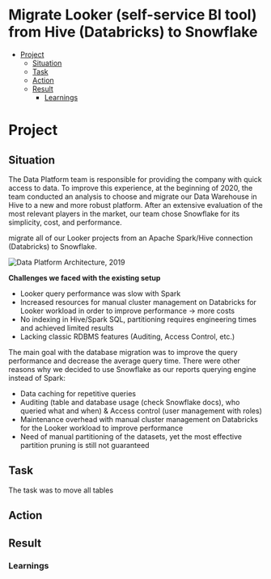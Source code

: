 # Migrate Looker (self-service BI tool) from Hive (Databricks) to Snowflake

* [Project](#project)  
  * [Situation](#situation)  
  * [Task](#task)  
  * [Action](#action)  
  * [Result](#result)  
    * [Learnings](##learnings) 

# Project 
## Situation 

The Data Platform team is responsible for providing the company with quick access to data. To improve this experience, at the beginning of 2020, the team conducted an analysis to choose and migrate our Data Warehouse in Hive to a new and more robust platform. After an extensive evaluation of the most relevant players in the market, our team chose Snowflake for its simplicity, cost, and performance.

migrate all of our Looker projects from an Apache Spark/Hive connection (Databricks) to Snowflake.

![Data Platform Architecture, 2019](projects/pictures/dp-architecture.png)

**Challenges we faced with the existing setup**
* Looker query performance was slow with Spark
* Increased resources for manual cluster management on Databricks for Looker workload in order to improve performance -> more costs 
* No indexing in Hive/Spark SQL, partitioning requires engineering times and achieved limited results 
* Lacking classic RDBMS features (Auditing, Access Control, etc.)


The main goal with the database migration was to improve the query performance and decrease the average query time. There were other reasons why we decided to use Snowflake as our reports querying engine instead of Spark:

* Data caching for repetitive queries
* Auditing (table and database usage (check Snowflake docs), who queried what and when) & Access control (user management with roles)
* Maintenance overhead with manual cluster management on Databricks for the Looker workload to improve performance
* Need of manual partitioning of the datasets, yet the most effective partition pruning is still not guaranteed

## Task 

The task was to move all tables 

## Action 

## Result
### Learnings
